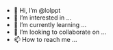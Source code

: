 - 👋 Hi, I’m @lolppt
- 👀 I’m interested in ...
- 🌱 I’m currently learning ...
- 💞️ I’m looking to collaborate on ...
- 📫 How to reach me ...

<!---
lolppt/lolppt is a ✨ special ✨ repository because its `README.md` (this file) appears on your GitHub profile.
You can click the Preview link to take a look at your changes.
--->
